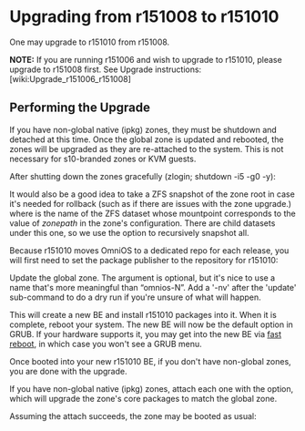 Upgrading from r151008 to r151010
=================================

One may upgrade to r151010 from r151008.

**NOTE:** If you are running r151006 and wish to upgrade to r151010,
please upgrade to r151008 first. See Upgrade instructions:
\[wiki:Upgrade\_r151006\_r151008\]

Performing the Upgrade
----------------------

If you have non-global native (ipkg) zones, they must be shutdown and
detached at this time. Once the global zone is updated and rebooted, the
zones will be upgraded as they are re-attached to the system. This is
not necessary for s10-branded zones or KVM guests.

After shutting down the zones gracefully (zlogin; shutdown -i5 -g0 -y):

It would also be a good idea to take a ZFS snapshot of the zone root in
case it's needed for rollback (such as if there are issues with the zone
upgrade.) where <zoneroot> is the name of the ZFS dataset whose
mountpoint corresponds to the value of *zonepath* in the zone's
configuration. There are child datasets under this one, so we use the
option to recursively snapshot all.

Because r151010 moves OmniOS to a dedicated repo for each release, you
will first need to set the package publisher to the repository for
r151010:

Update the global zone. The argument is optional, but it's nice to use a
name that's more meaningful than “omnios-N”. Add a '-nv' after the
'update' sub-command to do a dry run if you're unsure of what will
happen.

This will create a new BE and install r151010 packages into it. When it
is complete, reboot your system. The new BE will now be the default
option in GRUB. If your hardware supports it, you may get into the new
BE via [fast reboot](http://illumos.org/man/1M/reboot), in which case
you won't see a GRUB menu.

Once booted into your new r151010 BE, if you don't have non-global
zones, you are done with the upgrade.

If you have non-global native (ipkg) zones, attach each one with the
option, which will upgrade the zone's core packages to match the global
zone.

Assuming the attach succeeds, the zone may be booted as usual:
